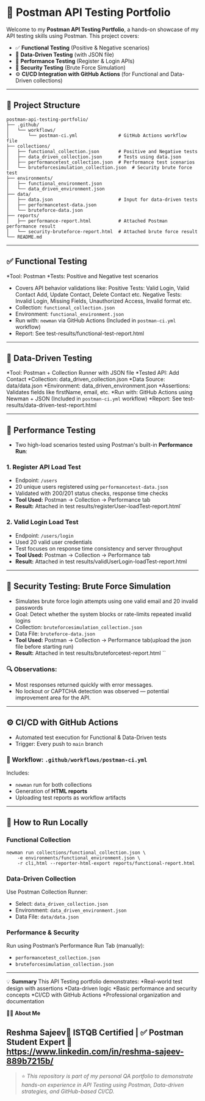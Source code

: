 # 📘 Postman API Testing Portfolio

Welcome to my **Postman API Testing Portfolio**, a hands-on showcase of my API testing skills using Postman. This project covers:

* ✅ **Functional Testing** (Positive & Negative scenarios)
* 🔁 **Data-Driven Testing** (with JSON file)
* 🚀 **Performance Testing** (Register & Login APIs)
* 🔐 **Security Testing** (Brute Force Simulation)
* ⚙️ **CI/CD Integration with GitHub Actions** (for Functional and Data-Driven collections)

---

## 📁 Project Structure

```
postman-api-testing-portfolio/
├── .github/
│   └── workflows/
│       └── postman-ci.yml               # GitHub Actions workflow file
├── collections/
│   ├── functional_collection.json       # Positive and Negative tests
│   ├── data_driven_collection.json      # Tests using data.json
│   ├── performancetest_collection.json  # Performance test scenarios
│   └── bruteforcesimulation_collection.json  # Security brute force test
├── environments/
│   ├── functional_environment.json
│   └── data_driven_environment.json
├── data/
│   ├── data.json                        # Input for data-driven tests
│   ├── performancetest-data.json
│   └── bruteforce-data.json
├── reports/
│   ├── performance-report.html          # Attached Postman performance result
│   └── security-bruteforce-report.html  # Attached brute force result
└── README.md
```

---

## ✅ Functional Testing

*Tool: Postman
*Tests: Positive and Negative test scenarios
* Covers API behavior validations like:
  Positive Tests: Valid Login, Valid Contact Add, Update Contact, Delete Contact  etc.
  Negative Tests: Invalid Login, Missing Fields, Unauthorized Access, Invalid format etc.
* Collection: `functional_collection.json`
* Environment: `functional_environment.json`
* Run with: `newman` via GitHub Actions (Included in `postman-ci.yml` workflow)
* Report: See test-results/functional-test-report.html
---

## 🔁 Data-Driven Testing

*Tool: Postman + Collection Runner with JSON file
*Tested API: Add Contact
*Collection: data_driven_collection.json
*Data Source: data/data.json
*Environment: data_driven_environment.json
*Assertions: Validates fields like firstName, email, etc.
*Run with: GitHub Actions using Newman + JSON (Included in `postman-ci.yml` workflow)
*Report: See test-results/data-driven-test-report.html

---

## 🚀 Performance Testing

* Two high-load scenarios tested using Postman's built-in **Performance Run**:

### 1. **Register API Load Test**

* Endpoint: `/users`
* 20 unique users registered using `performancetest-data.json`
* Validated with 200/201 status checks, response time checks
* **Tool Used:** Postman → Collection → Performance tab
* **Result:** Attached in test results/registerUser-loadTest-report.html`

### 2. **Valid Login Load Test**

* Endpoint: `/users/login`
* Used 20 valid user credentials
* Test focuses on response time consistency and server throughput
* **Tool Used:** Postman → Collection → Performance tab
* **Result:** Attached in test results/validUserLogin-loadTest-report.html

---

## 🔐 Security Testing: Brute Force Simulation

* Simulates brute force login attempts using one valid email and 20 invalid passwords
* Goal: Detect whether the system blocks or rate-limits repeated invalid logins
* Collection: `bruteforcesimulation_collection.json`
* Data File: `bruteforce-data.json`
* **Tool Used:** Postman → Collection → Performance tab(upload the json file before starting run)
* **Result:** Attached in test results/bruteforcetest-report.html ``

### 🔍 Observations:

* Most responses returned quickly with error messages.
* No lockout or CAPTCHA detection was observed — potential improvement area for the API.

---

## ⚙️ CI/CD with GitHub Actions

* Automated test execution for Functional & Data-Driven tests
* Trigger: Every push to `main` branch

### 🔧 Workflow: `.github/workflows/postman-ci.yml`

Includes:

* `newman` run for both collections
* Generation of **HTML reports**
* Uploading test reports as workflow artifacts

---

## 📝 How to Run Locally

### Functional Collection

```
newman run collections/functional_collection.json \
    -e environments/functional_environment.json \
    -r cli,html --reporter-html-export reports/functional-report.html
```

### Data-Driven Collection

Use Postman Collection Runner:

* Select: `data_driven_collection.json`
* Environment: `data_driven_environment.json`
* Data File: `data/data.json`

### Performance & Security

Run using Postman’s Performance Run Tab (manually):

* `performancetest_collection.json`
* `bruteforcesimulation_collection.json`

---
💡 **Summary**
This API Testing portfolio demonstrates:
*Real-world test design with assertions
*Data-driven logic
*Basic performance and security concepts
*CI/CD with GitHub Actions
*Professional organization and documentation

🙋‍♀️ **About Me**

Reshma Sajeev🧪 ISTQB Certified | ✅ Postman Student Expert 🔗 https://www.linkedin.com/in/reshma-sajeev-889b7215b/
---

> ⭐ *This repository is part of my personal QA portfolio to demonstrate hands-on experience in API Testing using Postman, Data-driven strategies, and GitHub-based CI/CD.*
